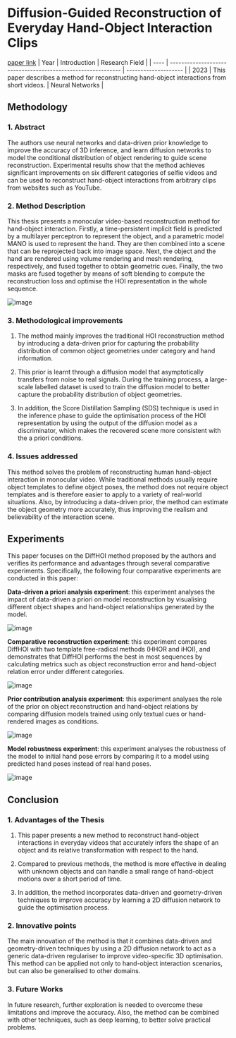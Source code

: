 # Diffusion-Guided Reconstruction of Everyday Hand-Object Interaction Clips
[paper link](https://arxiv.org/pdf/2309.05663) 
| Year | Introduction                                                         | Research Field                 |
| ---- | ------------------------------------------------------------ | -------------------- |
| 2023 | This paper describes a method for reconstructing hand-object interactions from short videos.          |  Neural Networks        |

## Methodology

### 1. Abstract
The authors use neural networks and data-driven prior knowledge to improve the accuracy of 3D inference, and learn diffusion networks to model the conditional distribution of object rendering to guide scene reconstruction. Experimental results show that the method achieves significant improvements on six different categories of selfie videos and can be used to reconstruct hand-object interactions from arbitrary clips from websites such as YouTube.

### 2. Method Description 
This thesis presents a monocular video-based reconstruction method for hand-object interaction. Firstly, a time-persistent implicit field is predicted by a multilayer perceptron to represent the object, and a parametric model MANO is used to represent the hand. They are then combined into a scene that can be reprojected back into image space. Next, the object and the hand are rendered using volume rendering and mesh rendering, respectively, and fused together to obtain geometric cues. Finally, the two masks are fused together by means of soft blending to compute the reconstruction loss and optimise the HOI representation in the whole sequence.

![image](https://github.com/user-attachments/assets/7d8952fd-9baf-4958-9055-249d4804ed1f)

### 3. Methodological improvements
  1. The method mainly improves the traditional HOI reconstruction method by introducing a data-driven prior for capturing the probability distribution of common object geometries under category and hand information.
  
  2. This prior is learnt through a diffusion model that asymptotically transfers from noise to real signals. During the training process, a large-scale labelled dataset is used to train the diffusion model to better capture the probability distribution of object geometries.
  
  3. In addition, the Score Distillation Sampling (SDS) technique is used in the inference phase to guide the optimisation process of the HOI representation by using the output of the diffusion model as a discriminator, which makes the recovered scene more consistent with the a priori conditions.

### 4. Issues addressed 
This method solves the problem of reconstructing human hand-object interaction in monocular video. While traditional methods usually require object templates to define object poses, the method does not require object templates and is therefore easier to apply to a variety of real-world situations. Also, by introducing a data-driven prior, the method can estimate the object geometry more accurately, thus improving the realism and believability of the interaction scene.

## Experiments
This paper focuses on the DiffHOI method proposed by the authors and verifies its performance and advantages through several comparative experiments. Specifically, the following four comparative experiments are conducted in this paper:

**Data-driven a priori analysis experiment**: this experiment analyses the impact of data-driven a priori on model reconstruction by visualising different object shapes and hand-object relationships generated by the model.

![image](https://github.com/user-attachments/assets/d0d978b5-6079-414d-adc2-f5e19968886e)

**Comparative reconstruction experiment**: this experiment compares DiffHOI with two template free-radical methods (HHOR and iHOI), and demonstrates that DiffHOI performs the best in most sequences by calculating metrics such as object reconstruction error and hand-object relation error under different categories.

![image](https://github.com/user-attachments/assets/e132b0d5-9fbb-400c-b6f9-dac13832f7c1)

**Prior contribution analysis experiment**: this experiment analyses the role of the prior on object reconstruction and hand-object relations by comparing diffusion models trained using only textual cues or hand-rendered images as conditions.

![image](https://github.com/user-attachments/assets/0ce344e8-4ecf-4337-a9ff-5b61cce6aae6)

**Model robustness experiment**: this experiment analyses the robustness of the model to initial hand pose errors by comparing it to a model using predicted hand poses instead of real hand poses.

![image](https://github.com/user-attachments/assets/5b70286a-54f0-4009-a355-6167f3894a56)

## Conclusion

### 1. Advantages of the Thesis
  1. This paper presents a new method to reconstruct hand-object interactions in everyday videos that accurately infers the shape of an object and its relative transformation with respect to the hand.
 
  2. Compared to previous methods, the method is more effective in dealing with unknown objects and can handle a small range of hand-object motions over a short period of time.
  
  3. In addition, the method incorporates data-driven and geometry-driven techniques to improve accuracy by learning a 2D diffusion network to guide the optimisation process.

### 2. Innovative points
The main innovation of the method is that it combines data-driven and geometry-driven techniques by using a 2D diffusion network to act as a generic data-driven regulariser to improve video-specific 3D optimisation. This method can be applied not only to hand-object interaction scenarios, but can also be generalised to other domains. 

### 3. Future Works
In future research, further exploration is needed to overcome these limitations and improve the accuracy. Also, the method can be combined with other techniques, such as deep learning, to better solve practical problems.    
